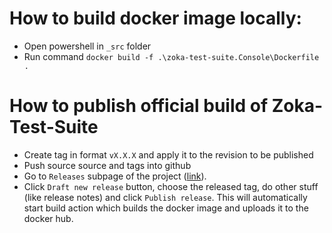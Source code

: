 # How to build docker image locally:

 - Open powershell in `_src` folder
 - Run command `docker build -f .\zoka-test-suite.Console\Dockerfile .`

# How to publish official build of Zoka-Test-Suite
- Create tag in format `vX.X.X` and apply it to the revision to be published
- Push source source and tags into github
- Go to `Releases` subpage of the project ([link](https://github.com/zoka-cz/zoka-test-suite/releases)).
- Click `Draft new release` button, choose the released tag, do other stuff (like release notes) and click `Publish release`. This will automatically start build action which builds the docker image and uploads it to the docker hub.